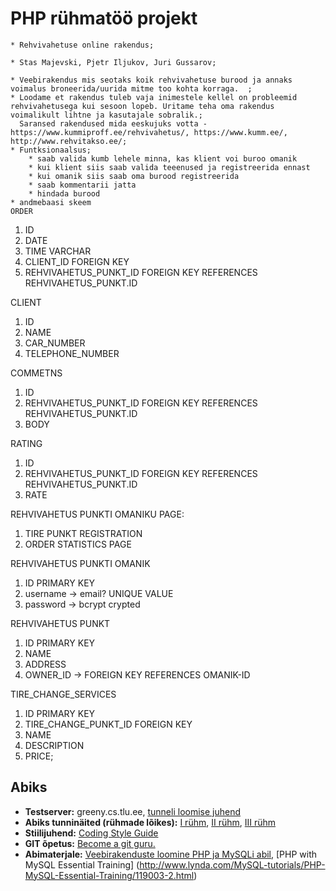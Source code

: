 # PHP rühmatöö projekt





    * Rehvivahetuse online rakendus;
    
    * Stas Majevski, Pjetr Iljukov, Juri Gussarov;
	
    * Veebirakendus mis seotaks koik rehvivahetuse burood ja annaks voimalus broneerida/uurida mitme too kohta korraga.  ;
    * Loodame et rakendus tuleb vaja inimestele kellel on probleemid rehvivahetusega kui sesoon lopeb. Uritame teha oma rakendus voimalikult lihtne ja kasutajale sobralik.;
	  Saransed rakendused mida eeskujuks votta - https://www.kummiproff.ee/rehvivahetus/, https://www.kumm.ee/, http://www.rehvitakso.ee/;
    * Funtksionaalsus;
        * saab valida kumb lehele minna, kas klient voi buroo omanik
        * kui klient siis saab valida teeenused ja registreerida ennast
        * kui omanik siis saab oma burood registreerida
		* saab kommentarii jatta
		* hindada burood
    * andmebaasi skeem 
	ORDER
1. ID
2. DATE
3. TIME VARCHAR
4. CLIENT_ID FOREIGN KEY
5. REHVIVAHETUS_PUNKT_ID FOREIGN KEY REFERENCES REHVIVAHETUS_PUNKT.ID

CLIENT
1. ID
2. NAME
3. CAR_NUMBER
4. TELEPHONE_NUMBER

COMMETNS
1. ID
2. REHVIVAHETUS_PUNKT_ID FOREIGN KEY REFERENCES REHVIVAHETUS_PUNKT.ID
3. BODY

RATING
1. ID
2. REHVIVAHETUS_PUNKT_ID FOREIGN KEY REFERENCES REHVIVAHETUS_PUNKT.ID
3. RATE

REHVIVAHETUS PUNKTI OMANIKU PAGE:
1. TIRE PUNKT REGISTRATION
2. ORDER STATISTICS PAGE

REHVIVAHETUS PUNKTI OMANIK
1. ID PRIMARY KEY
2. username -> email? UNIQUE VALUE
3. password -> bcrypt crypted

REHVIVAHETUS PUNKT
1. ID PRIMARY KEY
2. NAME
3. ADDRESS
4. OWNER_ID -> FOREIGN KEY REFERENCES OMANIK-ID

TIRE_CHANGE_SERVICES
1. ID PRIMARY KEY
2. TIRE_CHANGE_PUNKT_ID FOREIGN KEY
3. NAME
4. DESCRIPTION
5. PRICE;




## Abiks
* **Testserver:** greeny.cs.tlu.ee, [tunneli loomise juhend](http://minitorn.tlu.ee/~jaagup/kool/java/kursused/09/veebipr/naited/greenytunnel/greenytunnel.pdf)
* **Abiks tunninäited (rühmade lõikes):** [I rühm](https://github.com/veebiprogrammeerimine-2016s?utf8=%E2%9C%93&query=-I-ruhm), [II rühm](https://github.com/veebiprogrammeerimine-2016s?utf8=%E2%9C%93&query=-II-ruhm), [III rühm](https://github.com/veebiprogrammeerimine-2016s?utf8=%E2%9C%93&query=-III-ruhm)
* **Stiilijuhend:** [Coding Style Guide](http://www.php-fig.org/psr/psr-2/)
* **GIT õpetus:** [Become a git guru.](https://www.atlassian.com/git/tutorials/)
* **Abimaterjale:** [Veebirakenduste loomine PHP ja MySQLi abil](http://minitorn.tlu.ee/~jaagup/kool/java/loeng/veebipr/veebipr1.pdf), [PHP with MySQL Essential Training] (http://www.lynda.com/MySQL-tutorials/PHP-MySQL-Essential-Training/119003-2.html)
